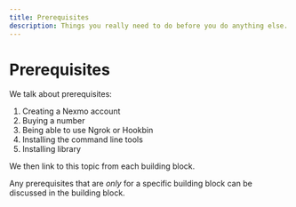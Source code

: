 ```yaml
---
title: Prerequisites
description: Things you really need to do before you do anything else.
---
```


# Prerequisites

We talk about prerequisites:

1. Creating a Nexmo account
2. Buying a number
3. Being able to use Ngrok or Hookbin
4. Installing the command line tools
5. Installing library

We then link to this topic from each building block.

Any prerequisites that are *only* for a specific building block can be
discussed in the building block.
